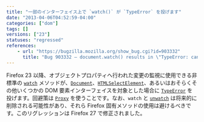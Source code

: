 ```yaml
---
title: "一部のインターフェイス上で `watch()` が `TypeError` を投げます"
date: "2013-04-06T04:52:59-04:00"
categories: ["dom"]
tags: []
versions: ["23"]
statuses: "regressed"
references:
    - url: "https://bugzilla.mozilla.org/show_bug.cgi?id=903332"
      title: "Bug 903332 – document.watch() results in \"TypeError: can\'t watch non-native objects of class Proxy\""
---
```

Firefox 23 以降、オブジェクトプロパティへ行われた変更の監視に使用できる非標準の [`watch`](https://developer.mozilla.org/docs/Web/JavaScript/Reference/Global_Objects/Object/watch) メソッドが、[`Document`](https://developer.mozilla.org/docs/Web/API/Document)、[`HTMLSelectElement`](https://developer.mozilla.org/docs/Web/API/HTMLSelectElement)、あるいはおそらくその他いくつかの DOM 要素インターフェイスを対象とした場合に [`TypeError`](https://developer.mozilla.org/docs/Web/JavaScript/Reference/Global_Objects/TypeError) を投げます。回避策は [`Proxy`](https://developer.mozilla.org/docs/Web/JavaScript/Reference/Global_Objects/Proxy) を使うことです。なお、`watch` と [`unwatch`](https://developer.mozilla.org/docs/Web/JavaScript/Reference/Global_Objects/Object/unwatch) は将来的に削除される可能性があり、それら Firefox 固有メソッドの使用は避けるべきです。このリグレッションは Firefox 27 で修正されました。
